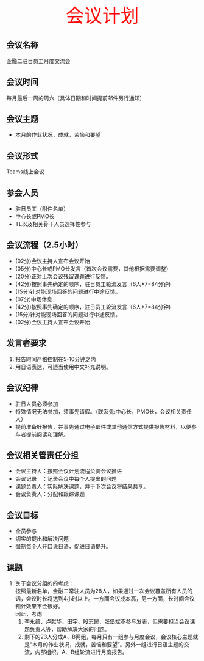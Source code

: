 <div align="center"><font face="微软雅黑" color="red" size="18">会议计划</font></div>

## 会议名称
金融二驻日员工月度交流会

## 会议时间
每月最后一周的周六（具体日期和时间提前邮件另行通知）

## 会议主题
- 本月的作业状况，成就，苦恼和要望

## 会议形式
Teams线上会议

## 参会人员
- 驻日员工（附件名单）
- 中心长或PMO长
- TL以及相关骨干人员选择性参与

## 会议流程（2.5小时）
- (02分)会议主持人宣布会议开始
- (05分)中心长或PMO长发言（首次会议需要，其他根据需要调整）
- (20分)正对上次会议残留课题进行反馈。
- (42分)按照事先确定的顺序，驻日员工轮流发言（6人\*7=84分钟)
- (15分)针对能现场回答的问题进行中途反馈。
- (07分)中场休息
- (42分)按照事先确定的顺序，驻日员工轮流发言（6人\*7=84分钟)
- (15分)针对能现场回答的问题进行中途反馈。
- (02分)会议主持人宣布会议开始

## 发言者要求
1. 报告时间严格控制在5-10分钟之内
2. 用日语表达，可适当使用中文补充说明。

## 会议纪律
- 驻日人员必须参加
- 特殊情况无法参加，须事先请假。（联系先:中心长，PMO长，会议相关责任人）
- 提前准备好报告，并事先通过电子邮件或其他通信方式提供报告材料，以便参与者提前阅读和理解。

## 会议相关管责任分担
- 会议主持人：按照会议计划流程负责会议推进
- 会议记录　：记录会议中每个人提出的问题
- 课题负责人：实际解决课题，并于下次会议将结果共享。
- 会议负责人：分配和跟踪课题

## 会议目标
- 全员参与
- 切实的提出和解决问题
- 强制每个人开口说日语，促进日语提升。

## 课题
1. 关于会议分组的的考虑：  
   按照最新名单，金融二常驻人员为28人，如果通过一次会议覆盖所有人员的话，会议时长将达到4小时以上。一方面会议成本高，另一方面，长时间会议预计效果不会很好。  
因此，考虑
   1. 李永缙、卢献华、田宇、殷志民、张堡斌不参与发表，但需要担当会议课题负责人等，帮助解决大家的问题。
   2. 剩下的23人分成A、B两组，每月只有一组参与月度会议，会议核心主题就是“本月的作业状况，成就，苦恼和要望”。另外一组进行日语主题的交流，内部组织。A、B组轮流进行月度报告。

